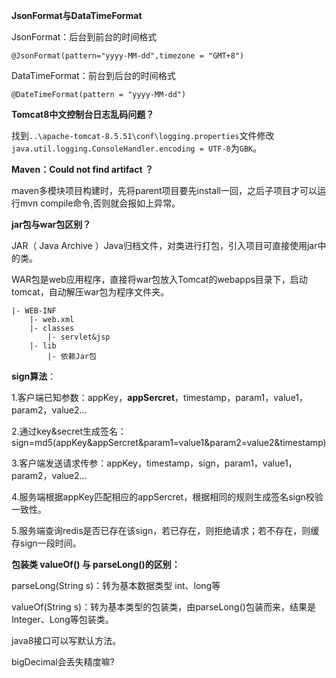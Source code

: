 **JsonFormat与DataTimeFormat**

JsonFormat：后台到前台的时间格式

```
@JsonFormat(pattern="yyyy-MM-dd",timezone = "GMT+8")
```

DataTimeFormat：前台到后台的时间格式

```
@DateTimeFormat(pattern = "yyyy-MM-dd")
```

**Tomcat8中文控制台日志乱码问题？**

找到`..\apache-tomcat-8.5.51\conf\logging.properties`文件修改`java.util.logging.ConsoleHandler.encoding = UTF-8`为`GBK`。

**Maven：Could not find artifact ？**

maven多模块项目构建时，先将parent项目要先install一回，之后子项目才可以运行mvn compile命令,否则就会报如上异常。 

**jar包与war包区别？**

JAR（ Java Archive ）Java归档文件，对类进行打包，引入项目可直接使用jar中的类。

WAR包是web应用程序，直接将war包放入Tomcat的webapps目录下，启动tomcat，自动解压war包为程序文件夹。

```
|- WEB-INF
    |- web.xml
    |- classes
        |- servlet&jsp
    |- lib
        |- 依赖Jar包
```

**sign算法**：

1.客户端已知参数：appKey，**appSercret**，timestamp，param1，value1，param2，value2...

2.通过key&secret生成签名：sign=md5(appKey&appSercret&param1=value1&param2=value2&timestamp)

3.客户端发送请求传参：appKey，timestamp，sign，param1，value1，param2，value2...

4.服务端根据appKey匹配相应的appSercret，根据相同的规则生成签名sign校验一致性。

5.服务端查询redis是否已存在该sign，若已存在，则拒绝请求；若不存在，则缓存sign一段时间。

**包装类 valueOf() 与 parseLong()的区别：**

parseLong(String s)：转为基本数据类型 int、long等

valueOf(String s)：转为基本类型的包装类，由parseLong()包装而来，结果是Integer、Long等包装类。



java8接口可以写默认方法。

bigDecimal会丢失精度嘛?



